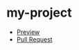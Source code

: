 # my-project
- [Preview](https://lytvyshko.github.io/my-project/)
- [Pull Request](https://github.com/lytvyshko/my-project/pull/1)